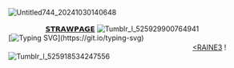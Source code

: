 ![Untitled744_20241030140648](https://github.com/user-attachments/assets/2c0695c8-370b-40d3-8857-e924ff5961a5)

　　　 　　[𝗦𝗧𝗥𝗔𝗪𝗣𝗔𝗚𝗘](https://sirmeggle.straw.page) ![Tumblr_l_525929900764941](https://github.com/user-attachments/assets/6984bc23-9731-45a8-baea-b022190f60e4) 
　　　     ‎‎ 
[![Typing SVG](https://readme-typing-svg.demolab.com?font=Fira+Code&size=25&pause=1000&color=959D7B&background=FFFFB800&center=true&width=435&lines=OH%2C+I+MISS+WHEN+WE+FIRST+MET%2C+;HE+DIDN'T+KNOW+ME+YET.)](https://git.io/typing-svg)
　　　 
   　　　 　　　 　　　 　　　 　　　 　　　 　　　  [<RAINE3](https://github.com/A-HUMANS-TOUCH) ! ![Tumblr_l_525918534247556](https://github.com/user-attachments/assets/2e9953a3-152b-4e20-b8f9-f06d1a08fd23)
